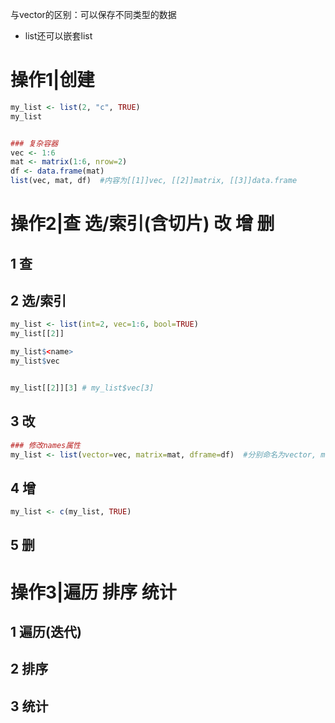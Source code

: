 与vector的区别：可以保存不同类型的数据

- list还可以嵌套list

# 操作1|创建

```R
my_list <- list(2, "c", TRUE)
my_list


### 复杂容器
vec <- 1:6
mat <- matrix(1:6, nrow=2)
df <- data.frame(mat)
list(vec, mat, df)	#内容为[[1]]vec, [[2]]matrix, [[3]]data.frame
```





# 操作2|查 选/索引(含切片) 改 增 删

## 1 查



## 2 选/索引

```R
my_list <- list(int=2, vec=1:6, bool=TRUE)
my_list[[2]]

my_list$<name>
my_list$vec


my_list[[2]][3]	# my_list$vec[3]
```





## 3 改

```R
### 修改names属性
my_list <- list(vector=vec, matrix=mat, dframe=df)	#分别命名为vector, matrix, dframe
```





## 4 增

```R
my_list <- c(my_list, TRUE)
```





## 5 删



# 操作3|遍历 排序 统计



## 1 遍历(迭代)



## 2 排序



## 3 统计


